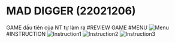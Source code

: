 # MAD DIGGER (22021206)
GAME đầu tiên của NT tự làm ra 
#REVIEW GAME
#MENU
![Menu](https://user-images.githubusercontent.com/123071344/236668234-9feb54b3-13a3-4df3-891e-02cbe78bd24c.png)
#INSTRUCTION
![Instruction1](https://user-images.githubusercontent.com/123071344/236668359-2387c714-5436-409c-b43e-9d4204bf956c.png)
![Instruction2](https://user-images.githubusercontent.com/123071344/236668369-6104bd7a-876c-4673-a5db-24ddb9552b42.png)
![Instruction3](https://user-images.githubusercontent.com/123071344/236668391-57979cd6-c48b-4ab0-b2b1-3b15d76a4202.png)

 
